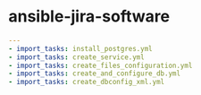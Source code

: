 # ansible-jira-software

```yaml
---
- import_tasks: install_postgres.yml
- import_tasks: create_service.yml
- import_tasks: create_files_configuration.yml
- import_tasks: create_and_configure_db.yml
- import_tasks: create_dbconfig_xml.yml
```
